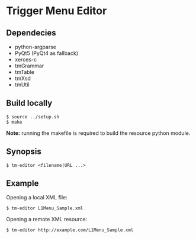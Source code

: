 Trigger Menu Editor
===================

## Dependecies

 * python-argparse
 * PyQt5 (PyQt4 as fallback)
 * xerces-c
 * tmGrammar
 * tmTable
 * tmXsd
 * tmUtil

## Build locally

    $ source ../setup.sh
    $ make

**Note:** running the makefile is required to build the resource python module.

## Synopsis

    $ tm-editor <filename|URL ...>

## Example

Opening a local XML file:

    $ tm-editor L1Menu_Sample.xml

Opening a remote XML resource:

    $ tm-editor http://example.com/L1Menu_Sample.xml
